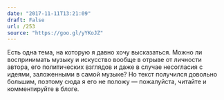 ```yaml
---
date: "2017-11-11T13:21:09"
draft: False
url: /253
source: "https://goo.gl/yYKoJZ"
---
```


Есть одна тема, на которую я давно хочу высказаться. Можно ли воспринимать музыку и искусство вообще в отрыве от личности автора, его политических взглядов и даже в случае несогласия с идеями, заложенными в самой музыке? Но текст получился довольно большим, поэтому сюда я его не положу — пожалуйста, читайте и комментируйте в блоге.
